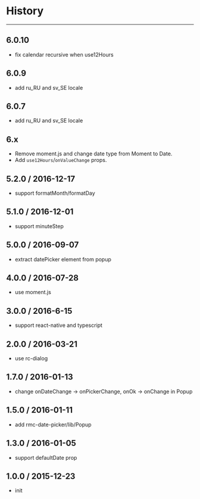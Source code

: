 # History

---

## 6.0.10

- fix calendar recursive when use12Hours

## 6.0.9

- add ru_RU and sv_SE locale

## 6.0.7

- add ru_RU and sv_SE locale

## 6.x

- Remove moment.js and change date type from Moment to Date.
- Add `use12Hours`/`onValueChange` props.

## 5.2.0 / 2016-12-17

- support formatMonth/formatDay

## 5.1.0 / 2016-12-01

- support minuteStep

## 5.0.0 / 2016-09-07

- extract datePicker element from popup

## 4.0.0 / 2016-07-28

- use moment.js

## 3.0.0 / 2016-6-15

- support react-native and typescript

## 2.0.0 / 2016-03-21

- use rc-dialog

## 1.7.0 / 2016-01-13

- change onDateChange -> onPickerChange, onOk -> onChange in Popup

## 1.5.0 / 2016-01-11

- add rmc-date-picker/lib/Popup

## 1.3.0 / 2016-01-05

- support defaultDate prop

## 1.0.0 / 2015-12-23

- init
